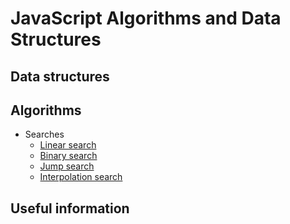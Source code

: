 # JavaScript Algorithms and Data Structures 

## Data structures

## Algorithms 

- Searches
    - [Linear search](https://github.com/htdhcvm/javascript-algorithms/tree/master/algorithms/linear-search) 
    - [Binary search](https://github.com/htdhcvm/javascript-algorithms/tree/master/algorithms/binary-search) 
    - [Jump search](https://github.com/htdhcvm/javascript-algorithms/tree/master/algorithms/binary-search) 
    - [Interpolation search](https://github.com/htdhcvm/javascript-algorithms/tree/master/algorithms/iterpolation-search) 
    

## Useful information 

